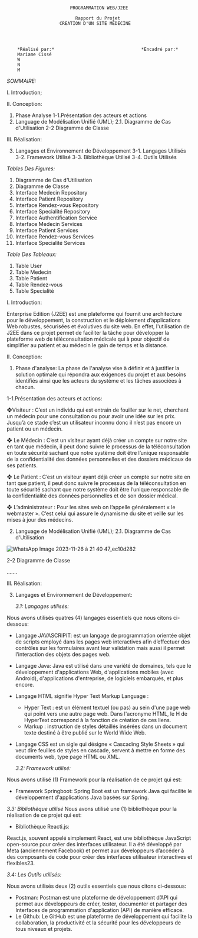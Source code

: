                             PROGRAMMATION WEB/J2EE
                            
                              Rapport du Projet
                        CREATION D'UN SITE MEDECINE


                        

        *Réalisé par:*                                 *Encadré par:*
        Mariame Cissé
        W
        N
        M
        
*SOMMAIRE:*

I. Introduction;

II. Conception:
1. Phase Analyse
1-1.Présentation des acteurs et actions 
2. Language de Modélisation Unifié (UML);
2.1. Diagramme de Cas d'Utilisation
2-2 Diagramme de Classe
   
III. Réalisation:

3. Langages et Environnement de Développement
3-1. Langages Utilisés
3-2. Framework Utilisé
3-3. Bibliothèque Utilisé
3-4. Outils Utilisés 

*Tables Des Figures:*
1. Diagramme de Cas d'Utilisation
2. Diagramme de Classe
3. Interface Medecin Repository
4. Interface Patient Repository
5. Interface Rendez-vous Repository
6. Interface Specialité Repository
7. Interface Authentification Service
8. Interface Medecin Services
9. Interface Patient Services
10. Interface Rendez-vous Services
11. Interface Specialité Services

*Table Des Tableaux:*
1. Table User
2. Table Medecin
3. Table Patient
4. Table Rendez-vous
5. Table Specialité

I. Introduction:

Enterprise Edition (J2EE) est une plateforme qui fournit une architecture pour le développement, la construction et le déploiement d’applications Web robustes, sécurisées et évolutives du site web. En effet, l'utilisation de J2EE dans ce projet permet de faciliter la tâche pour développer la plateforme web de téléconsultation médicale qui à pour objectif de simplifier au patient et au médecin le gain de temps et la distance. 

II. Conception: 

1. Phase d'analyse:
La phase de l'analyse vise à définir et à justifier la solution optimale qui répondra aux exigences du projet et aux besoins identifiés ainsi que les acteurs du système et les tâches associées à chacun.

1-1.Présentation des acteurs et actions:

  ❖Visiteur : 
C’est un individu qui est entrain de fouiller sur le net, cherchant un médecin pour une consultation ou pour avoir une idée sur les prix. Jusqu’à ce stade c’est un utilisateur inconnu donc il n’est pas encore un patient ou un médecin.

  ❖ Le Médecin : 
C’est un visiteur ayant déjà créer un compte sur notre site en tant que médecin, il peut donc suivre le processus de la téléconsultation en toute sécurité sachant que notre système doit être l’unique responsable de la confidentialité des données personnelles et des dossiers médicaux de ses patients.

  ❖ Le Patient : 
C’est un visiteur ayant déjà créer un compte sur notre site en tant que patient, il peut donc suivre le processus de la téléconsultation en toute sécurité sachant que notre système doit être l’unique responsable de la confidentialité des données personnelles et de son dossier médical.

  ❖ L’administrateur : 
Pour les sites web on l’appelle généralement « le webmaster ». C’est celui qui assure le dynamisme du site et veille sur les mises à jour des médecins.

2. Language de Modélisation Unifié (UML);
2.1. Diagramme de Cas d'Utilisation

 ![WhatsApp Image 2023-11-26 à 21 40 47_ec10d282](https://github.com/AyoubLaar/j2ee-SpringBoot/assets/151503849/ab039dd7-4b74-41df-9e92-befadf401e13)
   
2-2 Diagramme de Classe

.......


III. Réalisation:

3. Langages et Environnement de Développement:

   *3.1: Langages utilisés:*

Nous avons utilisés quatres (4) langages essentiels que nous citons ci-dessous:

- Langage JAVASCRIPIT: est un langage de programmation orientée objet de scripts employé dans les pages web interactives afin d’effectuer des contrôles sur les formulaires avant leur validation 
mais aussi il permet l’interaction des objets des pages web.

- Langage Java: Java est utilisé dans une variété de domaines, tels que le développement d'applications Web, d'applications mobiles (avec Android), d'applications d'entreprise, de logiciels embarqués, et plus encore.

- Langage HTML signifie Hyper Text Markup Language :
  - Hyper Text : est un élément textuel (ou pas) au sein d'une page web qui point vers une autre page web. Dans l'acronyme HTML, le H de HyperText correspond à la fonction de création de ces liens.
  - Markup : instruction de styles détaillés insérées dans un document texte destiné à être publié sur le World Wide Web.
- Langage CSS est un sigle qui désigne « Cascading Style Sheets » qui veut dire feuilles de styles en cascade, servent à mettre en forme des documents web, type page HTML ou XML.
  
  *3.2: Framework utilisé:*

Nous avons utilisé (1) Framework pour la réalisation de ce projet qui est:
  - Framework Springboot:
Spring Boot est un framework Java qui facilite le développement d'applications Java basées sur Spring.

   *3.3: Bibliothèque utilisé*
   Nous avons utilisé une (1) bibliothèque pour la réalisation de ce projet qui est: 
  - Bibliothèque Reacti.js:

React.js, souvent appelé simplement React, est une bibliothèque JavaScript open-source pour créer des interfaces utilisateur. Il a été développé par Meta (anciennement Facebook) et permet aux développeurs d’accéder à des composants de code pour créer des interfaces utilisateur interactives et flexibles23.

  *3.4: Les Outils utilisés:*

Nous avons utilisés deux (2) outils essentiels que nous citons ci-dessous:
  - Postman:
Postman est une plateforme de développement d’API qui permet aux développeurs de créer, tester, documenter et partager des Interfaces de programmation d'application (API) de manière efficace.
  - Le Github:
Le GitHub est une plateforme de développement qui facilite la collaboration, la productivité et la sécurité pour les développeurs de tous niveaux et projets.
  

 

